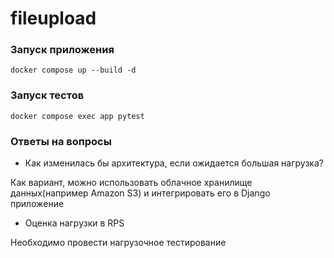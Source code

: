 # fileupload

### Запуск приложения
```
docker compose up --build -d
```
### Запуск тестов
```
docker compose exec app pytest
```

### Ответы на вопросы
- Как изменилась бы архитектура, если ожидается большая нагрузка?

Как вариант, можно использовать облачное хранилище данных(например Amazon S3) и интегрировать его в Django приложение

- Оценка нагрузки в RPS

Необходимо провести нагрузочное тестирование
